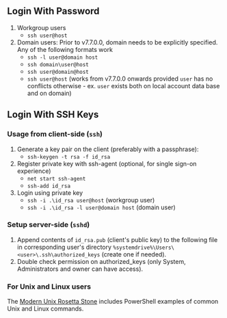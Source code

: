 
## Login With Password

1. Workgroup users
     * `ssh user@host`
2. Domain users: Prior to v7.7.0.0, domain needs to be explicitly specified. Any of the following formats work
     * `ssh -l user@domain host`
     * `ssh domain\user@host`
     * `ssh user@domain@host`
     * `ssh user@host` (works from v7.7.0.0 onwards provided `user` has no conflicts otherwise - ex. `user` exists both on local account data base and on domain)


## Login With SSH Keys

### Usage from client-side (`ssh`)

1. Generate a key pair on the client (preferably with a passphrase):
     * `ssh-keygen -t rsa -f id_rsa`
2. Register private key with ssh-agent (optional, for single sign-on experience)
     * `net start ssh-agent`
     * `ssh-add id_rsa` 
3. Login using private key
     * `ssh -i .\id_rsa user@host` (workgroup user)
     * `ssh -i .\id_rsa -l user@domain host` (domain user)

### Setup server-side (`sshd`)

1. Append contents of `id_rsa.pub` (client's public key) to the following file in corresponding user's directory `%systemdrive%\Users\<user>\.ssh\authorized_keys` (create one if needed). 
2. Double check permission on authorized_keys (only System, Administrators and owner can have access).

### For Unix and Linux users

The [Modern Unix Rosetta Stone](https://certsimple.com/rosetta-stone) includes PowerShell examples of common Unix and Linux commands. 

[Secure file]: https://github.com/PowerShell/Win32-OpenSSH/wiki/Security-protection-of-various-files-in-win32-openssh
